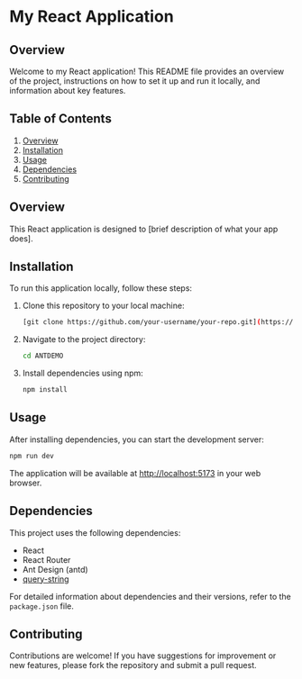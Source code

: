
# My React Application

## Overview

Welcome to my React application! This README file provides an overview of the project, instructions on how to set it up and run it locally, and information about key features.

## Table of Contents

1. [Overview](#overview)
2. [Installation](#installation)
3. [Usage](#usage)
4. [Dependencies](#dependencies)
5. [Contributing](#contributing)


## Overview

This React application is designed to [brief description of what your app does].

## Installation

To run this application locally, follow these steps:

1. Clone this repository to your local machine:
   ```bash
   [git clone https://github.com/your-username/your-repo.git](https://github.com/harshvardhans402/AntdemoTable.git)
   ```

2. Navigate to the project directory:
   ```bash
   cd ANTDEMO
   ```

3. Install dependencies using npm:
   ```bash
   npm install
   ```

## Usage

After installing dependencies, you can start the development server:
```bash
npm run dev
```

The application will be available at [http://localhost:5173](http://localhost:5173) in your web browser.



## Dependencies

This project uses the following dependencies:

- React
- React Router
- Ant Design (antd)
- [query-string](https://www.npmjs.com/package/query-string)


For detailed information about dependencies and their versions, refer to the `package.json` file.

## Contributing

Contributions are welcome! If you have suggestions for improvement or new features, please fork the repository and submit a pull request.



